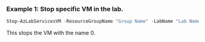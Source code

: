 ### Example 1: Stop specific VM in the lab.
```powershell
Stop-AzLabServicesVM -ResourceGroupName "Group Name" -LabName "Lab Name" -Name 0

```

This stops the VM with the name 0.
